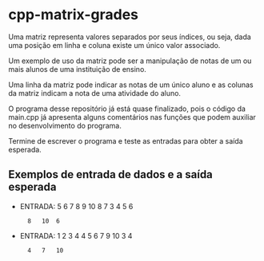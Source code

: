 # cpp-matrix-grades

Uma matriz representa valores separados por seus índices, ou seja, dada uma posição em linha e coluna existe um único valor associado.

Um exemplo de uso da matriz pode ser a manipulação de notas de um ou mais alunos de uma instituição de ensino.

Uma linha da matriz pode indicar as notas de um único aluno e as colunas da matriz indicam a nota de uma atividade do aluno.

O programa desse repositório já está quase finalizado, pois o código da main.cpp já apresenta alguns comentários nas funções que podem auxiliar no desenvolvimento do programa.

Termine de escrever o programa e teste as entradas para obter a saída esperada.


## Exemplos de entrada de dados e a saída esperada

- ENTRADA: 5 6 7 8 9 10 8 7 3 4 5 6

        8   10  6

- ENTRADA: 1 2 3 4 4 5 6 7 9 10 3 4

        4   7   10
